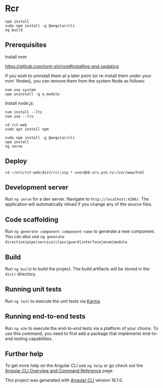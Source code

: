 # Rcr

```
npm install
sudo npm install -g @angular/cli
ng build

```

## Prerequisites

Install nvm

https://github.com/nvm-sh/nvm#installing-and-updating

If you wish to uninstall them at a later point (or re-install them under your
nvm` Nodes), you can remove them from the system Node as follows:
```
nvm use system
npm uninstall -g a_module
```

Install node.js:
```
nvm install --lts
nvm use --lts
```

```
cd rct-web
sudo apt install npm

sudo npm install -g @angular/cli
npm install
ng serve
```

## Deploy

```
cd ~/src/rct-web/dist/rcr;scp * user@kb-srv.ysn.ru:/var/www/html
```

## Development server

Run `ng serve` for a dev server. Navigate to `http://localhost:4200/`. The application will automatically reload if you change any of the source files.

## Code scaffolding

Run `ng generate component component-name` to generate a new component. You can also use `ng generate directive|pipe|service|class|guard|interface|enum|module`.

## Build

Run `ng build` to build the project. The build artifacts will be stored in the `dist/` directory.

## Running unit tests

Run `ng test` to execute the unit tests via [Karma](https://karma-runner.github.io).

## Running end-to-end tests

Run `ng e2e` to execute the end-to-end tests via a platform of your choice. To use this command, you need to first add a package that implements end-to-end testing capabilities.

## Further help

To get more help on the Angular CLI use `ng help` or go check out the [Angular CLI Overview and Command Reference](https://angular.io/cli) page.

This project was generated with [Angular CLI](https://github.com/angular/angular-cli) version 16.1.0.

